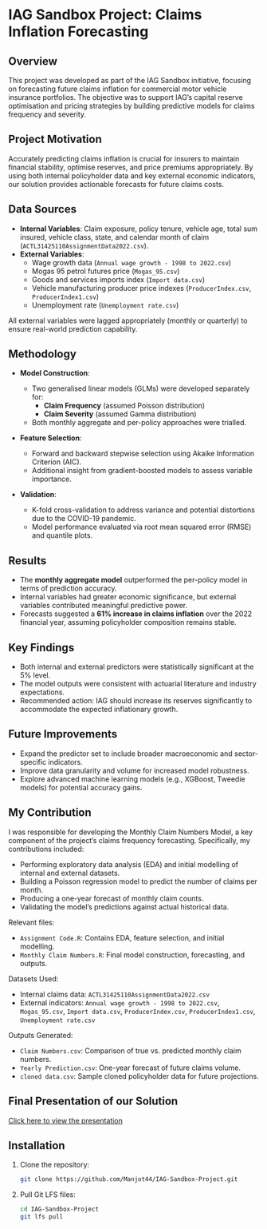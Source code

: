 # IAG Sandbox Project: Claims Inflation Forecasting

## Overview
This project was developed as part of the IAG Sandbox initiative, focusing on forecasting future claims inflation for commercial motor vehicle insurance portfolios. The objective was to support IAG’s capital reserve optimisation and pricing strategies by building predictive models for claims frequency and severity.

## Project Motivation
Accurately predicting claims inflation is crucial for insurers to maintain financial stability, optimise reserves, and price premiums appropriately. By using both internal policyholder data and key external economic indicators, our solution provides actionable forecasts for future claims costs.

## Data Sources
- **Internal Variables**: Claim exposure, policy tenure, vehicle age, total sum insured, vehicle class, state, and calendar month of claim (`ACTL31425110AssignmentData2022.csv`).
- **External Variables**:
  - Wage growth data (`Annual wage growth - 1998 to 2022.csv`)
  - Mogas 95 petrol futures price (`Mogas_95.csv`)
  - Goods and services imports index (`Import data.csv`)
  - Vehicle manufacturing producer price indexes (`ProducerIndex.csv`, `ProducerIndex1.csv`)
  - Unemployment rate (`Unemployment rate.csv`)

All external variables were lagged appropriately (monthly or quarterly) to ensure real-world prediction capability.

## Methodology
- **Model Construction**: 
  - Two generalised linear models (GLMs) were developed separately for:
    - **Claim Frequency** (assumed Poisson distribution)
    - **Claim Severity** (assumed Gamma distribution)
  - Both monthly aggregate and per-policy approaches were trialled.

- **Feature Selection**: 
  - Forward and backward stepwise selection using Akaike Information Criterion (AIC).
  - Additional insight from gradient-boosted models to assess variable importance.

- **Validation**: 
  - K-fold cross-validation to address variance and potential distortions due to the COVID-19 pandemic.
  - Model performance evaluated via root mean squared error (RMSE) and quantile plots.

## Results
- The **monthly aggregate model** outperformed the per-policy model in terms of prediction accuracy.
- Internal variables had greater economic significance, but external variables contributed meaningful predictive power.
- Forecasts suggested a **61% increase in claims inflation** over the 2022 financial year, assuming policyholder composition remains stable.

## Key Findings
- Both internal and external predictors were statistically significant at the 5% level.
- The model outputs were consistent with actuarial literature and industry expectations.
- Recommended action: IAG should increase its reserves significantly to accommodate the expected inflationary growth.

## Future Improvements
- Expand the predictor set to include broader macroeconomic and sector-specific indicators.
- Improve data granularity and volume for increased model robustness.
- Explore advanced machine learning models (e.g., XGBoost, Tweedie models) for potential accuracy gains.

## My Contribution
I was responsible for developing the Monthly Claim Numbers Model, a key component of the project’s claims frequency forecasting.
Specifically, my contributions included:
- Performing exploratory data analysis (EDA) and initial modelling of internal and external datasets.
- Building a Poisson regression model to predict the number of claims per month.
- Producing a one-year forecast of monthly claim counts.
- Validating the model’s predictions against actual historical data.

Relevant files:
- `Assignment Code.R`: Contains EDA, feature selection, and initial modelling.
- `Monthly Claim Numbers.R`: Final model construction, forecasting, and outputs.

Datasets Used:
- Internal claims data: `ACTL31425110AssignmentData2022.csv`
- External indicators: `Annual wage growth - 1998 to 2022.csv`, `Mogas_95.csv`, `Import data.csv`, `ProducerIndex.csv`, `ProducerIndex1.csv`, `Unemployment rate.csv`

Outputs Generated:
- `Claim Numbers.csv`: Comparison of true vs. predicted monthly claim numbers.
- `Yearly Prediction.csv`: One-year forecast of future claims volume.
- `cloned data.csv`: Sample cloned policyholder data for future projections.

## Final Presentation of our Solution  
[Click here to view the presentation](./Final%20Presentation.mp4)

## Installation
1. Clone the repository:
   ```bash
   git clone https://github.com/Manjot44/IAG-Sandbox-Project.git

2. Pull Git LFS files:
   ```bash
   cd IAG-Sandbox-Project
   git lfs pull

